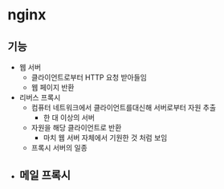 # nginx
## 기능

- 웹 서버
	- 클라이언트로부터 HTTP 요청 받아들임
	- 웹 페이지 반환
- 리버스 프록시
	- 컴퓨터 네트워크에서 클라이언트를대신해 서버로부터 자원 추출
		- 한 대 이상의 서버
	- 자원을 해당 클라이언트로 반환
		- 마치 웹 서버 자체에서 기원한 것 처럼 보임
	- 프록시 서버의 일종
- 메일 프록시
	- 










